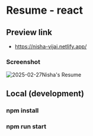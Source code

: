 # Resume - react

## Preview link
- https://nisha-vijai.netlify.app/

### Screenshot
![2025-02-27Nisha's Resume](https://github.com/user-attachments/assets/e6d7e301-f7b4-4f0b-935f-48474916010f)

## Local (development)

### npm install
### npm run start
